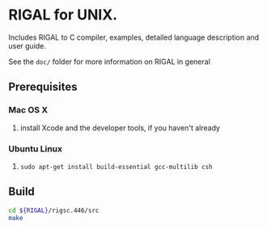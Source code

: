 # RIGAL for UNIX.
Includes RIGAL to C compiler, examples, detailed language description and user guide.

See the `doc/` folder for more information on RIGAL in general


## Prerequisites

### Mac OS X
1. install Xcode and the developer tools, if you haven't already

### Ubuntu Linux
1. `sudo apt-get install build-essential gcc-multilib csh`


## Build

```bash
cd ${RIGAL}/rigsc.446/src
make
```
